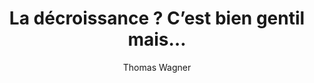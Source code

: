 ---
layout: post
title: "La décroissance ? C’est bien gentil mais…"
link: "https://bonpote.com/la-decroissance-cest-bien-gentil-mais"
author: Thomas Wagner
published_date: 17/12/2024
description: "Une fois que les préjugés sur la décroissance sont dépassés, il faut s’atteler à répondre aux questions légitimes qui demandent une réflexion poussée sur le sujet. Avec une économie décroissante, comment financer les services publics ? Comment rembourser la dette ? Quels secteurs vont devoir réduire, ou disparaître ?

L’économiste Timothée Parrique répond à ces questions qui alimentent les débats sur la décroissance depuis maintenant plusieurs années."
language: fr
categories: "Liens"
tags: "politique société écologie"
og-tags: "politique société écologie"
permalink: /:categories/:year/:month/:day/:title/
---